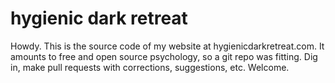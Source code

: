 # hygienic dark retreat

Howdy. This is the source code of my website at hygienicdarkretreat.com. It amounts to free and open source psychology, so a git repo was fitting. Dig in, make pull requests with corrections, suggestions, etc. Welcome.
